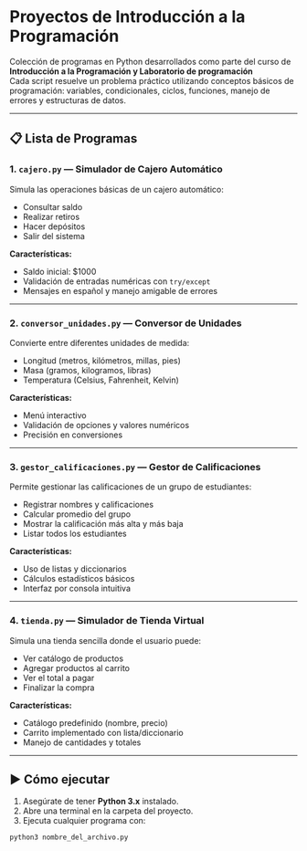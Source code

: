 # Proyectos de Introducción a la Programación

Colección de programas en Python desarrollados como parte del curso de **Introducción a la Programación y Laboratorio de programación**  
Cada script resuelve un problema práctico utilizando conceptos básicos de programación: variables, condicionales, ciclos, funciones, manejo de errores y estructuras de datos.

---

## 📋 Lista de Programas

### 1. `cajero.py` — Simulador de Cajero Automático
Simula las operaciones básicas de un cajero automático:
- Consultar saldo
- Realizar retiros
- Hacer depósitos
- Salir del sistema

**Características:**
- Saldo inicial: $1000
- Validación de entradas numéricas con `try/except`
- Mensajes en español y manejo amigable de errores

---

### 2. `conversor_unidades.py` — Conversor de Unidades
Convierte entre diferentes unidades de medida:
- Longitud (metros, kilómetros, millas, pies)
- Masa (gramos, kilogramos, libras)
- Temperatura (Celsius, Fahrenheit, Kelvin)

**Características:**
- Menú interactivo
- Validación de opciones y valores numéricos
- Precisión en conversiones

---

### 3. `gestor_calificaciones.py` — Gestor de Calificaciones
Permite gestionar las calificaciones de un grupo de estudiantes:
- Registrar nombres y calificaciones
- Calcular promedio del grupo
- Mostrar la calificación más alta y más baja
- Listar todos los estudiantes

**Características:**
- Uso de listas y diccionarios
- Cálculos estadísticos básicos
- Interfaz por consola intuitiva

---

### 4. `tienda.py` — Simulador de Tienda Virtual
Simula una tienda sencilla donde el usuario puede:
- Ver catálogo de productos
- Agregar productos al carrito
- Ver el total a pagar
- Finalizar la compra

**Características:**
- Catálogo predefinido (nombre, precio)
- Carrito implementado con lista/diccionario
- Manejo de cantidades y totales

---

## ▶️ Cómo ejecutar

1. Asegúrate de tener **Python 3.x** instalado.
2. Abre una terminal en la carpeta del proyecto.
3. Ejecuta cualquier programa con:

```bash
python3 nombre_del_archivo.py
